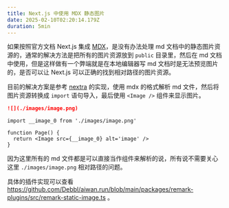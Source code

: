 ```yaml
---
title: Next.js 中使用 MDX 静态图片
date: 2025-02-10T02:20:14.179Z
duration: 5min
---
```


如果按照官方文档 Next.js 集成 [MDX](https://nextjs.org/docs/pages/building-your-application/configuring/mdx)，是没有办法处理 md 文档中的静态图片资源的，通常的解决方法是把所有的图片资源放到 `public` 目录里，然后在 md 文档中使用，但是这样做有一个弊端就是在本地编辑器写 md 文档时是无法预览图片的，是否可以让 Next.js 可以正确的找到相对路径的图片资源。

目前的解决方案是参考 [nextra](https://github.com/shuding/nextra) 的实现，使用 mdx 的格式解析 md 文件，然后将图片资源转换成 `import` 语句导入，最后使用 `<Image />` 组件来显示图片。

```md
![](./images/image.png)
```

```tsx
import __image_0 from './images/image.png'

function Page() {
  return <Image src={__image_0} alt='image' />
}
```

因为这里所有的 md 文件都是可以直接当作组件来解析的说，所有说不需要关心这里 `./images/image.png` 相对路径的问题。

具体的插件实现可以查看 https://github.com/Debbl/aiwan.run/blob/main/packages/remark-plugins/src/remark-static-image.ts 。
